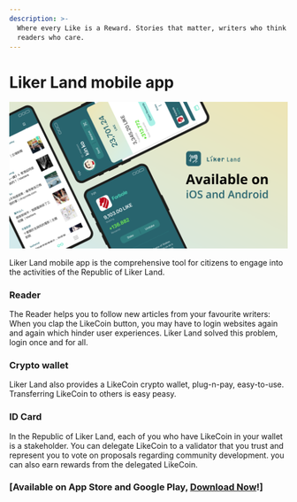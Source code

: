 ```yaml
---
description: >-
  Where every Like is a Reward. Stories that matter, writers who think and
  readers who care.
---
```


# Liker Land mobile app

![](../../.gitbook/assets/likecoin_ad72_appstore_og_ios_android.png)

Liker Land mobile app is the comprehensive tool for citizens to engage into the activities of the Republic of Liker Land.

### Reader

The Reader helps you to follow new articles from your favourite writers: When you clap the LikeCoin button, you may have to login websites again and again which hinder user experiences. Liker Land solved this problem, login once and for all.

### Crypto wallet

Liker Land also provides a LikeCoin crypto wallet, plug-n-pay, easy-to-use. Transferring LikeCoin to others is easy peasy.

### ID Card

In the Republic of Liker Land, each of you who have LikeCoin in your wallet is a stakeholder. You can delegate LikeCoin to a validator that you trust and represent you to vote on proposals regarding community development. you can also earn rewards from the delegated LikeCoin.

### \[Available on App Store and Google Play, [Download Now](https://like.co/in/getapp)!\]

